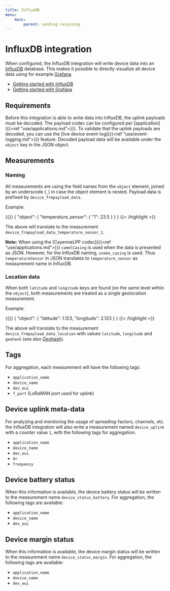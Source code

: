 ```yaml
---
title: InfluxDB
menu:
    main:
        parent: sending-receiving
---
```


# InfluxDB integration

When configured, the InfluxDB integration will write device data into an
[InfluxDB](https://www.influxdata.com/time-series-platform/influxdb/) database.
This makes it possible to directly visualize all device data using for example
[Grafana](https://grafana.com).

* [Getting started with InfluxDB](https://docs.influxdata.com/influxdb/v1.5/)
* [Getting started with Grafana](http://docs.grafana.org)

## Requirements

Before this integration is able to write data into InfluxDB, the uplink
payloads must be decoded. The payload codec can be configured per
[application]({{<ref "use/applications.md">}}). To validate that the uplink
payloads are decoded, you can use the [live device event-log]({{<ref "use/event-logging.md">}})
feature. Decoded payload data will be available under the `object` key in
the JSON object.

## Measurements

### Naming

All measurements are using the field names from the `object` element,
joined by an underscode (`_`) in case the object element is nested.
Payload data is prefixed by `device_frmpayload_data`.

Example:

{{<highlight json>}}
{
    "object": {
        "temperature_sensor": {
            "1": 23.5
        }
    }
}
{{< /highlight >}}

The above will translate to the measurement `device_frmpayload_data_temperature_sensor_1`.

**Note:** When using the [CayenneLPP codec]({{<ref "use/applications.md">}})
`camelCasing` is used when the data is presented as JSON. However, for the InfluxDB
naming, `snake_casing` is used. Thus `temperatureSensor` in JSON translates to
`temperature_sensor` as measurement name in InfluxDB.

### Location data

When both `latitude` and `longitude` keys are found (on the same level within
the `object`), both measurements are treated as a single geolocation measurement.

Example:

{{<highlight json>}}
{
    "object": {
        "latitude": 1.123,
        "longitude": 2.123
    }
}
{{< /highlight >}}

The above will translate to the measurement `device_frmpayload_data_location`
with values `latitude`, `longitude` and `geohash` (see also [Geohash](https://en.wikipedia.org/wiki/Geohash)).

## Tags

For aggregation, each measurement will have the following tags:

* `application_name`
* `device_name`
* `dev_eui`
* `f_port` (LoRaWAN port used for uplink)

## Device uplink meta-data

For analyzing and monitoring the usage of spreading-factors, channels, etc.
the InfluxDB integration will also write a measurement named `device_uplink`
with a counter value `1`, with the following tags for aggregation:

* `application_name`
* `device_name`
* `dev_eui`
* `dr`
* `frequency`

## Device battery status

When this information is available, the device battery status will be written
to the measurement name `device_status_battery`. For aggregation, the following
tags are available:

* `application_name`
* `device_name`
* `dev_eui`

## Device margin status

When this information is available, the device margin status will be written
to the measurement name `device_status_margin`. For aggregation, the following
tags are available:

* `application_name`
* `device_name`
* `dev_eui`
